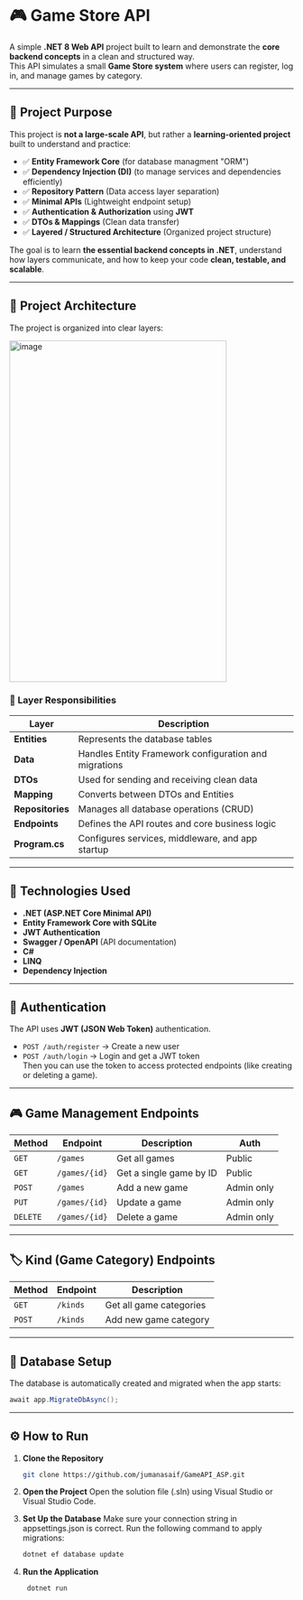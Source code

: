 # 🎮 Game Store API

A simple **.NET 8 Web API** project built to learn and demonstrate the **core backend concepts** in a clean and structured way.  
This API simulates a small **Game Store system** where users can register, log in, and manage games by category.

---

## 🧠 Project Purpose

This project is **not a large-scale API**, but rather a **learning-oriented project** built to understand and practice:

- ✅ **Entity Framework Core** (for database managment "ORM")
- ✅ **Dependency Injection (DI)** (to manage services and dependencies efficiently)
- ✅ **Repository Pattern** (Data access layer separation)
- ✅ **Minimal APIs** (Lightweight endpoint setup)
- ✅ **Authentication & Authorization** using **JWT**
- ✅ **DTOs & Mappings** (Clean data transfer)
- ✅ **Layered / Structured Architecture** (Organized project structure)

The goal is to learn **the essential backend concepts in .NET**, understand how layers communicate, and how to keep your code **clean, testable, and scalable**.

---

## 🧩 Project Architecture

The project is organized into clear layers:

<img width="385" height="605" alt="image" src="https://github.com/user-attachments/assets/74d929ba-76d2-4ded-bcbd-6539adc12470" />


### 🔹 Layer Responsibilities

| Layer | Description |
|-------|--------------|
| **Entities** | Represents the database tables |
| **Data** | Handles Entity Framework configuration and migrations |
| **DTOs** | Used for sending and receiving clean data |
| **Mapping** | Converts between DTOs and Entities |
| **Repositories** | Manages all database operations (CRUD) |
| **Endpoints** | Defines the API routes and core business logic |
| **Program.cs** | Configures services, middleware, and app startup |

---

## 🧱 Technologies Used

- **.NET (ASP.NET Core Minimal API)**
- **Entity Framework Core with SQLite**
- **JWT Authentication**
- **Swagger / OpenAPI** (API documentation)
- **C#**
- **LINQ**
- **Dependency Injection**

---

## 🔐 Authentication

The API uses **JWT (JSON Web Token)** authentication.

- `POST /auth/register` → Create a new user
- `POST /auth/login` → Login and get a JWT token  
  Then you can use the token to access protected endpoints (like creating or deleting a game).

---

## 🎮 Game Management Endpoints

| Method | Endpoint | Description | Auth |
|--------|-----------|--------------|------|
| `GET` | `/games` | Get all games | Public |
| `GET` | `/games/{id}` | Get a single game by ID | Public |
| `POST` | `/games` | Add a new game | Admin only |
| `PUT` | `/games/{id}` | Update a game | Admin only |
| `DELETE` | `/games/{id}` | Delete a game | Admin only |

---

## 🏷️ Kind (Game Category) Endpoints

| Method | Endpoint | Description |
|--------|-----------|--------------|
| `GET` | `/kinds` | Get all game categories |
| `POST` | `/kinds` | Add new game category |
---

## 🧰 Database Setup

The database is automatically created and migrated when the app starts:

```csharp
await app.MigrateDbAsync();
```
---
## ⚙️ How to Run

1. **Clone the Repository**
   ```bash
   git clone https://github.com/jumanasaif/GameAPI_ASP.git
   
2. **Open the Project** 
    Open the solution file (.sln) using Visual Studio or Visual Studio Code.
    
3.  **Set Up the Database**
    Make sure your connection string in appsettings.json is correct.
    Run the following command to apply migrations:
     ```bash
     dotnet ef database update

4.  **Run the Application**   
     ```bash
      dotnet run
      ```
   




